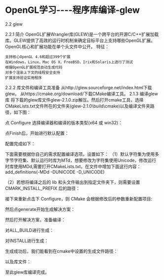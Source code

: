 #  OpenGL学习----程序库编译-glew

2.2 glew

2.2.1 简介
OpenGL扩展Wrangler库(GLEW)是一个跨平台的开源C/C++扩展加载库。GLEW提供了高效的运行时机制来确定目标平台上支持哪些OpenGL扩展。OpenGL核心和扩展功能在单个头文件中公开。
特征：

    支持核心OpenGL 4.6和超过399个扩展
    在Windows，Linux，Mac OS X，FreeBSD，Irix和Solaris上进行了测试
    根据OpenGL扩展规范自动生成代码
    对多个渲染上下文的线程安全支持
    扩展支持验证实用程序

2.2.2 库文件和编译工具准备
从http://glew.sourceforge.net/index.html下载glew。
从https://cmake.org/download/下载CMake编译工具。
2.1.3 编译glew库
将下载的glew库文件glew-2.1.0.zip解压。然后打开cmake工具，选择CMakeLists.txt文件所在的文件夹(glew-2.1.0\build\cmake)以及编译文件夹路径，如下图：


点 Configure 选择编译器和编译的版本类型(x64 或 win32)：


点Finish后，开始进行默认配置：


配置完成如下：


下面需要根据你自己的需求配置编译选项。设置如下：
（1）默认字符集为使用多字节字符集、默认运行时库为MTd，想要修改为字符集使用Unicode，修改运行时库使用MDd,需要打开CMakeLists.txt，在文件中增加下面这行内容：
add_definitions(-MDd -DUNICODE -D_UNICODE)


（2）若想将编译之后的 lib 和头文件输出到指定文件夹下，则需要设置CMARK_INSTALL_PREFIX 后的路径：


接下来重新点击下 Configure，则 CMake 会根据修改后的参数重新配置项目:


然后点generate开始生成解决方案：


然后打开解决方案，准备编译：


对ALL_BUILD进行生成：


对INSTALL进行生成：


生成成功后，我们能看到在cmake中设置的生成文件路径：


以及库文件：


至此glew库编译完成。
